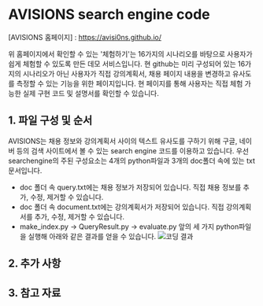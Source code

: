 # AVISIONS search engine code

[AVISIONS 홈페이지] : https://avisi0ns.github.io/

위 홈페이지에서 확인할 수 있는 '체험하기'는 16가지의 시나리오를 바탕으로 사용자가 쉽게 체험할 수 있도록 만든 데모 서비스입니다.
현 github는 미리 구성되어 있는 16가지의 시나리오가 아닌 사용자가 직접 강의계획서, 채용 페이지 내용을 변경하고 유사도를 측정할 수 있는 기능을 위한 페이지입니다.
현 페이지를 통해 사용자는 직접 체험 가능한 실제 구현 코드 및 설명서를 확인할 수 있습니다.


## 1. 파일 구성 및 순서

AVISIONS는 채용 정보와 강의계획서 사이의 텍스트 유사도를 구하기 위해 구글, 네이버 등의 검색 사이트에서 볼 수 있는 search engine 코드를 이용하고 있습니다.
우선 searchengine의 주된 구성요소는 4개의 python파일과 3개의 doc폴더 속에 있는 txt 문서입니다.
- doc 폴더 속 query.txt에는 채용 정보가 저장되어 있습니다. 직접 채용 정보를 추가, 수정, 제거할 수 있습니다.
- doc 폴더 속 document.txt에는 강의계획서가 저장되어 있습니다. 직접 강의계획서를 추가, 수정, 제거할 수 있습니다. 
- make_index.py -> QueryResult.py -> evaluate.py 앞의 세 가지 python파일을 실행해 아래와 같은 결과를 얻을 수 있습니다. 
 ![코딩 결과](https://user-images.githubusercontent.com/98640306/154388949-a1d32a2c-ad97-4033-8c76-e0ebee21784b.PNG)
 
 ## 2. 추가 사항
 
 
 
 ## 3. 참고 자료
